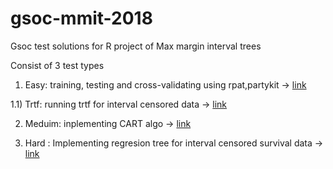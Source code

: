 # gsoc-mmit-2018
Gsoc test solutions for R project of Max margin interval trees

Consist of 3 test types

1) Easy: training, testing and cross-validating using rpat,partykit -> [link](https://parismita.github.io/gsoc-mmit-doc/easy)

1.1) Trtf: running trtf for interval censored data -> [link](https://parismita.github.io/gsoc-mmit-doc/easy#trtf)

2) Meduim: inplementing CART algo -> [link](https://parismita.github.io/gsoc-mmit-doc/medium)

3) Hard : Implementing regresion tree for interval censored survival data -> [link](https://parismita.github.io/gsoc-mmit-doc/hard)
